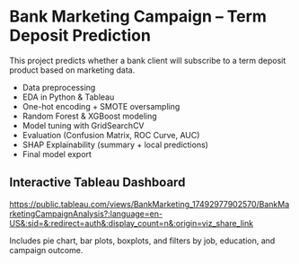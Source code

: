 # Bank Marketing Campaign – Term Deposit Prediction

This project predicts whether a bank client will subscribe to a term deposit product based on marketing data.

- Data preprocessing
- EDA in Python & Tableau
- One-hot encoding + SMOTE oversampling
- Random Forest & XGBoost modeling
- Model tuning with GridSearchCV
- Evaluation (Confusion Matrix, ROC Curve, AUC)
- SHAP Explainability (summary + local predictions)
- Final model export


## Interactive Tableau Dashboard

https://public.tableau.com/views/BankMarketing_17492977902570/BankMarketingCampaignAnalysis?:language=en-US&:sid=&:redirect=auth&:display_count=n&:origin=viz_share_link

Includes pie chart, bar plots, boxplots, and filters by job, education, and campaign outcome.
